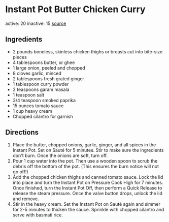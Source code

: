 # Instant Pot Butter Chicken Curry
active: 20
inactive: 15
[source](https://www.aspicyperspective.com/perfect-instant-pot-butter-chicken-curry/)
## Ingredients
* 2 pounds boneless, skinless chicken thighs or breasts cut into bite-size pieces
* 4 tablespoons butter, or ghee
* 1 large onion, peeled and chopped
* 8 cloves garlic, minced
* 2 tablespoons fresh grated ginger
* 1 tablespoon curry powder
* 2 teaspoons garam masala
* 1 teaspoon salt
* 3/4 teaspoon smoked paprika
* 15 ounces tomato sauce
* 1 cup heavy cream
* Chopped cilantro for garnish
## Directions
1. Place the butter, chopped onions, garlic, ginger, and all spices in the Instant Pot. Set on Sauté for 5 minutes. Stir to make sure the ingredients don't burn. Once the onions are soft, turn off.
2. Pour 1 cup water into the pot. Then use a wooden spoon to scrub the debris off the bottom of the pot. (This ensures the burn notice will not go off!)
3. Add the chopped chicken thighs and canned tomato sauce. Lock the lid into place and turn the Instant Pot on Pressure Cook High for 7 minutes. Once finished, turn the Instant Pot Off, then perform a Quick Release to release the steam pressure. Once the valve button drops, unlock the lid and remove.
4. Stir in the heavy cream. Set the Instant Pot on Sauté again and simmer for 2-5 minutes to thicken the sauce. Sprinkle with chopped cilantro and serve with basmati rice.
